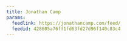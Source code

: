 ```yaml
---
title: Jonathan Camp
params:
  feedlink: https://jonathancamp.com/feed/
  feedid: 428605a76ff1fd63fd27d96f140c83c4
---
```

